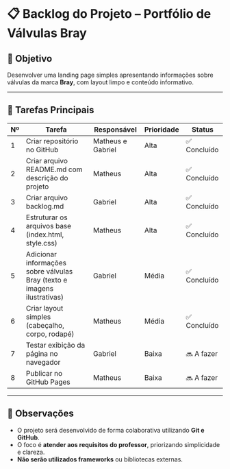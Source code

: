 # 📋 Backlog do Projeto – Portfólio de Válvulas Bray

## 🧭 Objetivo
Desenvolver uma landing page simples apresentando informações sobre válvulas da marca **Bray**, com layout limpo e conteúdo informativo.

---

## 🔹 Tarefas Principais

| Nº | Tarefa | Responsável | Prioridade | Status |
|----|---------|--------------|-------------|---------|
| 1 | Criar repositório no GitHub | Matheus e Gabriel | Alta | ✅ Concluído |
| 2 | Criar arquivo README.md com descrição do projeto | Matheus | Alta | ✅ Concluído |
| 3 | Criar arquivo backlog.md | Gabriel | Alta | ✅ Concluído |
| 4 | Estruturar os arquivos base (index.html, style.css) | Matheus | Alta | ✅ Concluído  |
| 5 | Adicionar informações sobre válvulas Bray (texto e imagens ilustrativas) | Gabriel | Média | ✅ Concluído  |
| 6 | Criar layout simples (cabeçalho, corpo, rodapé) | Matheus | Média | ✅ Concluído  |
| 7 | Testar exibição da página no navegador | Gabriel | Baixa | 🔜 A fazer |
| 8 | Publicar no GitHub Pages | Matheus | Baixa | 🔜 A fazer |

---

## 📅 Observações
- O projeto será desenvolvido de forma colaborativa utilizando **Git e GitHub**.  
- O foco é **atender aos requisitos do professor**, priorizando simplicidade e clareza.  
- **Não serão utilizados frameworks** ou bibliotecas externas.
